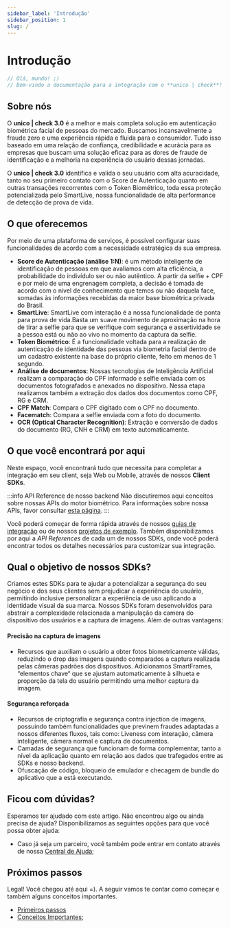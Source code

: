 ```yaml
---
sidebar_label: 'Introdução'
sidebar_position: 1
slug: /
---
```


# Introdução

```javascript
// Olá, mundo! ;)  
// Bem-vindo a documentação para a integração com o **unico | check**!
```

## Sobre nós

O **unico | check 3.0** é a melhor e mais completa solução em autenticação biométrica facial de pessoas do mercado. Buscamos incansavelmente a fraude zero e uma experiência rápida e fluida para o consumidor.
Tudo isso baseado em uma relação de confiança, credibilidade e acurácia para as empresas que buscam uma solução eficaz para as dores de fraude de identificação e a melhoria na experiência do usuário dessas jornadas.

O **unico | check 3.0** identifica e valida o seu usuário com alta acuracidade, tanto no seu primeiro contato com o Score de Autenticação quanto em outras transações recorrentes com o Token Biométrico, toda essa proteção potencializada pelo SmartLive, nossa funcionalidade de alta performance de detecção de prova de vida.

## O que oferecemos

Por meio de uma plataforma de serviços, é possível configurar suas funcionalidades de acordo com a necessidade estratégica da sua empresa.

- **Score de Autenticação (análise 1:N)**: é um método inteligente de identificação de pessoas em que avaliamos com alta eficiência, a probabilidade do indivídulo ser ou não autêntico. A partir da selfie + CPF e por meio de uma engrenagem completa, a decisão é tomada de acordo com o nivel de conhecimento que temos ou não daquela face, somadas às informações recebidas da maior base biométrica privada do Brasil.
- **SmartLive**: SmartLive com interação é a nossa funcionalidade de ponta para prova de vida.Basta um suave movimento de aproximação na hora de tirar a selfie para que se verifique com segurança e assertividade se a pessoa está ou não ao vivo no momento da captura da selfie.
- **Token Biométrico**: É a funcionalidade voltada para a realização de autenticação de identidade das pessoas via biometria facial dentro de um cadastro existente na base do próprio cliente, feito em menos de 1 segundo.
- **Análise de documentos**:  Nossas tecnologias de Inteligência Artificial realizam a comparação do CPF informado e selfie enviada com os documentos fotografados e anexados no dispositivo. Nessa etapa realizamos também a extração dos dados dos documentos como CPF, RG e CRM.
- **CPF Match**: Compara o CPF digitado com o CPF no documento.
- **Facematch**: Compara a selfie enviada com a foto do documento.
- **OCR (Optical Character Recognition)**: Extração e conversão de dados do documento (RG, CNH e CRM) em texto automaticamente.

## O que você encontrará por aqui

Neste espaço, você encontrará tudo que necessita para completar a integração em seu client, seja Web ou Mobile, através de nossos **Client SDKs**.

:::info API Reference de nosso backend
Não discutiremos aqui conceitos sobre nossas APIs do motor biométrico. Para informações sobre nossa APIs, favor consultar [esta página](https://www3.acesso.io/identity/services/v3/docs/).
:::

Você poderá começar de forma rápida através de nossos [guias de integração](primeiros-passos#escolha-um-de-nossos-sdks) ou de nossos [projetos de exemplo](recursos-adicionais/exemplos). Também disponibilizamos por aqui a *API References* de cada um de nossos SDKs, onde você poderá encontrar todos os detalhes necessários para customizar sua integração.

## Qual o objetivo de nossos SDKs?

Criamos estes SDKs para te ajudar a potencializar a segurança do seu negócio e dos seus clientes sem prejudicar a experiência do usuário, permitindo inclusive personalizar a experiência de uso aplicando a identidade visual da sua marca. Nossos SDKs foram desenvolvidos para abstrair a complexidade relacionada a manipulação da camera do dispositivo dos usuários e a captura de imagens. Além de outras vantagens:

#### Precisão na captura de imagens
- Recursos que auxiliam o usuário a obter fotos biometricamente válidas, reduzindo o drop das imagens quando comparados a captura realizada pelas câmeras padrões dos dispositivos. Adicionamos SmartFrames, “elementos chave“ que se ajustam automaticamente à silhueta e proporção da tela do usuário permitindo uma melhor captura da imagem.

#### Segurança reforçada
- Recursos de criptografia e segurança contra injection de imagens, possuindo também funcionalidades que previnem fraudes adaptadas a nossos diferentes fluxos, tais como: Liveness com interação, câmera inteligente, câmera normal e captura de documentos. 
- Camadas de segurança que funcionam de forma complementar, tanto a nível da aplicação quanto em relação aos dados que trafegados entre as SDKs e nosso backend.
- Ofuscação de código, bloqueio de emulador e checagem de bundle do aplicativo que a está executando.

## Ficou com dúvidas?

Esperamos ter ajudado com este artigo. Não encontrou algo ou ainda precisa de ajuda? Disponibilizamos as seguintes opções para que você possa obter ajuda:

- Caso já seja um parceiro, você também pode entrar em contato através de nossa [Central de Ajuda](https://ajuda.unico.io/hc/pt-br/categories/360002344171);

## Próximos passos

Legal! Você chegou até aqui =). A seguir vamos te contar como começar e também alguns conceitos importantes.

- [Primeiros passos](primeiros-passos)
- [Conceitos Importantes](conceitos-importantes);











